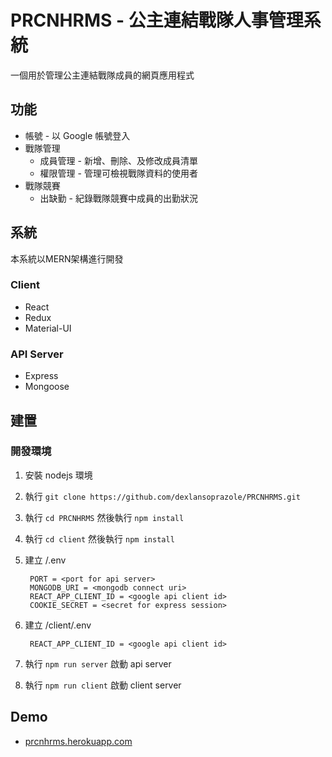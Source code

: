 # PRCNHRMS - 公主連結戰隊人事管理系統
一個用於管理公主連結戰隊成員的網頁應用程式

## 功能
* 帳號 - 以 Google 帳號登入
* 戰隊管理
  * 成員管理 - 新增、刪除、及修改成員清單
  * 權限管理 - 管理可檢視戰隊資料的使用者
* 戰隊競賽
  * 出缺勤 - 紀錄戰隊競賽中成員的出勤狀況

## 系統
本系統以MERN架構進行開發
### Client
* React
* Redux
* Material-UI
### API Server
* Express
* Mongoose

## 建置
### 開發環境
1. 安裝 nodejs 環境
2. 執行 `git clone https://github.com/dexlansoprazole/PRCNHRMS.git`
3. 執行 `cd PRCNHRMS` 然後執行 `npm install`
4. 執行 `cd client` 然後執行 `npm install`
5. 建立 /.env

        PORT = <port for api server>
        MONGODB_URI = <mongodb connect uri>
        REACT_APP_CLIENT_ID = <google api client id>
        COOKIE_SECRET = <secret for express session>
6. 建立 /client/.env

        REACT_APP_CLIENT_ID = <google api client id>
7. 執行 `npm run server` 啟動 api server
8. 執行 `npm run client` 啟動 client server

## Demo
* [prcnhrms.herokuapp.com](https://prcnhrms.herokuapp.com/)